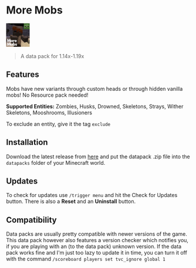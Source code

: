 # More Mobs

![icon](pack.png)
> A data pack for 1.14x-1.19x

## Features

Mobs have new variants through custom heads or through hidden vanilla mobs!
No Resource pack needed!

**Supported Entities:**
Zombies, Husks, Drowned, Skeletons, Strays, Wither Skeletons, Mooshrooms, Illusioners

To exclude an entity, give it the tag `exclude`


## Installation

Download the latest release from [here](https://github.com/Tschipcraft/more_mobs/releases/latest) and put the datapack .zip file into the `datapacks` folder of your Minecraft world.


## Updates

To check for updates use `/trigger menu` and hit the Check for Updates button. There is also a **Reset** and an **Uninstall** button.


## Compatibility

Data packs are usually pretty compatible with newer versions of the game. This data pack however also features a version checker which notifies you, if you are playing with an (to the data pack) unknown version. If the data pack works fine and I'm just too lazy to update it in time, you can turn it off with the command `/scoreboard players set tvc_ignore global 1`
